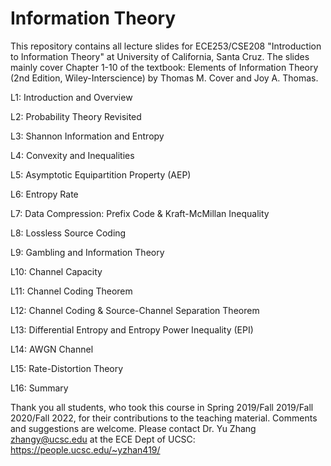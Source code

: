 # Information Theory
This repository contains all lecture slides for ECE253/CSE208 "Introduction to Information Theory" at University of California, Santa Cruz. 
The slides mainly cover Chapter 1-10 of the textbook: Elements of Information Theory (2nd Edition, Wiley-Interscience) by Thomas M. Cover and Joy A. Thomas.

L1: Introduction and Overview

L2: Probability Theory Revisited

L3: Shannon Information and Entropy

L4: Convexity and Inequalities

L5: Asymptotic Equipartition Property (AEP)

L6: Entropy Rate

L7: Data Compression: Prefix Code & Kraft-McMillan Inequality

L8: Lossless Source Coding

L9: Gambling and Information Theory

L10: Channel Capacity

L11: Channel Coding Theorem

L12: Channel Coding & Source-Channel Separation Theorem

L13: Differential Entropy and Entropy Power Inequality (EPI)

L14: AWGN Channel

L15: Rate-Distortion Theory

L16: Summary

Thank you all students, who took this course in Spring 2019/Fall 2019/Fall 2020/Fall 2022, for their contributions to the teaching material. 
Comments and suggestions are welcome. Please contact Dr. Yu Zhang <zhangy@ucsc.edu> at the ECE Dept of UCSC: https://people.ucsc.edu/~yzhan419/
